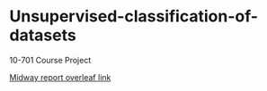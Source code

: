 # Unsupervised-classification-of-datasets
10-701 Course Project 

[Midway report overleaf link](https://www.overleaf.com/4123148767nnmknvwnmtry)

